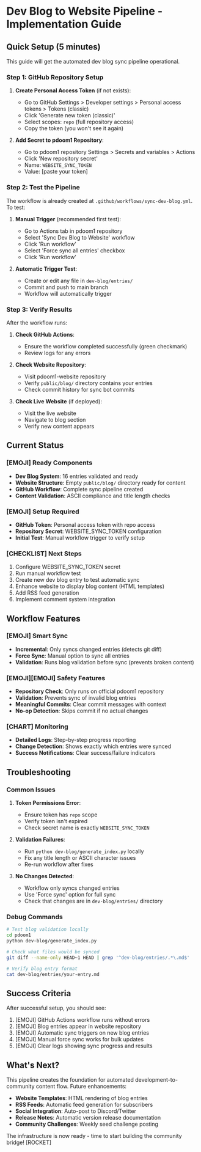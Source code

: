 # Dev Blog to Website Pipeline - Implementation Guide

## Quick Setup (5 minutes)

This guide will get the automated dev blog sync pipeline operational.

### Step 1: GitHub Repository Setup

1. **Create Personal Access Token** (if not exists):
   - Go to GitHub Settings > Developer settings > Personal access tokens > Tokens (classic)
   - Click 'Generate new token (classic)'
   - Select scopes: `repo` (full repository access)
   - Copy the token (you won't see it again)

2. **Add Secret to pdoom1 Repository**:
   - Go to pdoom1 repository Settings > Secrets and variables > Actions
   - Click 'New repository secret'
   - Name: `WEBSITE_SYNC_TOKEN`
   - Value: [paste your token]

### Step 2: Test the Pipeline

The workflow is already created at `.github/workflows/sync-dev-blog.yml`. To test:

1. **Manual Trigger** (recommended first test):
   - Go to Actions tab in pdoom1 repository
   - Select 'Sync Dev Blog to Website' workflow
   - Click 'Run workflow'
   - Select 'Force sync all entries' checkbox
   - Click 'Run workflow'

2. **Automatic Trigger Test**:
   - Create or edit any file in `dev-blog/entries/`
   - Commit and push to main branch
   - Workflow will automatically trigger

### Step 3: Verify Results

After the workflow runs:

1. **Check GitHub Actions**:
   - Ensure the workflow completed successfully (green checkmark)
   - Review logs for any errors

2. **Check Website Repository**:
   - Visit pdoom1-website repository
   - Verify `public/blog/` directory contains your entries
   - Check commit history for sync bot commits

3. **Check Live Website** (if deployed):
   - Visit the live website
   - Navigate to blog section
   - Verify new content appears

## Current Status

### [EMOJI] Ready Components
- **Dev Blog System**: 16 entries validated and ready
- **Website Structure**: Empty `public/blog/` directory ready for content
- **GitHub Workflow**: Complete sync pipeline created
- **Content Validation**: ASCII compliance and title length checks

### [EMOJI] Setup Required
- **GitHub Token**: Personal access token with repo access
- **Repository Secret**: WEBSITE_SYNC_TOKEN configuration
- **Initial Test**: Manual workflow trigger to verify setup

### [CHECKLIST] Next Steps
1. Configure WEBSITE_SYNC_TOKEN secret
2. Run manual workflow test
3. Create new dev blog entry to test automatic sync
4. Enhance website to display blog content (HTML templates)
5. Add RSS feed generation
6. Implement comment system integration

## Workflow Features

### [EMOJI] Smart Sync
- **Incremental**: Only syncs changed entries (detects git diff)
- **Force Sync**: Manual option to sync all entries
- **Validation**: Runs blog validation before sync (prevents broken content)

### [EMOJI][EMOJI] Safety Features
- **Repository Check**: Only runs on official pdoom1 repository
- **Validation**: Prevents sync of invalid blog entries
- **Meaningful Commits**: Clear commit messages with context
- **No-op Detection**: Skips commit if no actual changes

### [CHART] Monitoring
- **Detailed Logs**: Step-by-step progress reporting
- **Change Detection**: Shows exactly which entries were synced
- **Success Notifications**: Clear success/failure indicators

## Troubleshooting

### Common Issues

1. **Token Permissions Error**:
   - Ensure token has `repo` scope
   - Verify token isn't expired
   - Check secret name is exactly `WEBSITE_SYNC_TOKEN`

2. **Validation Failures**:
   - Run `python dev-blog/generate_index.py` locally
   - Fix any title length or ASCII character issues
   - Re-run workflow after fixes

3. **No Changes Detected**:
   - Workflow only syncs changed entries
   - Use 'Force sync' option for full sync
   - Check that changes are in `dev-blog/entries/` directory

### Debug Commands

```bash
# Test blog validation locally
cd pdoom1
python dev-blog/generate_index.py

# Check what files would be synced
git diff --name-only HEAD~1 HEAD | grep '^dev-blog/entries/.*\.md$'

# Verify blog entry format
cat dev-blog/entries/your-entry.md
```

## Success Criteria

After successful setup, you should see:

1. [EMOJI] GitHub Actions workflow runs without errors
2. [EMOJI] Blog entries appear in website repository
3. [EMOJI] Automatic sync triggers on new blog entries
4. [EMOJI] Manual force sync works for bulk updates
5. [EMOJI] Clear logs showing sync progress and results

## What's Next?

This pipeline creates the foundation for automated development-to-community content flow. Future enhancements:

- **Website Templates**: HTML rendering of blog entries
- **RSS Feeds**: Automatic feed generation for subscribers
- **Social Integration**: Auto-post to Discord/Twitter
- **Release Notes**: Automatic version release documentation
- **Community Challenges**: Weekly seed challenge posting

The infrastructure is now ready - time to start building the community bridge! [ROCKET]
